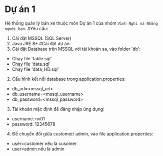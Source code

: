 # Dự án 1
Hệ thống quản lý bán xe thuộc môn Dự án 1 của nhóm `Vĩnh Nghi và Những người bạn`.
#Yêu cầu:
1. Cài đặt MSSQL (SQL Server)
2. Java JRE 8+
#Cài đặt dự án:
1. Cài đặt Database trên MSSQL với tài khoản sa, vào folder 'db':
  - Chạy file 'table.sql'
  - Chạy file 'data.sql'
  - Chạy file 'data_HD.sql'
2. Cấu hình kết nối database trong application.properties:
  - db_url=<mssql_url>
  - db_username=<mssql_username>
  - db_password=<mssql_password>
3. Tài khoản mặc định để đăng nhập ứng dụng:
  - username: nv01
  - password: 12345678
4. Để chuyển đổi giữa customer/ admin, vào file application.properties:
  - user=customer nếu là cusomer
  - user=admin nếu là admin
